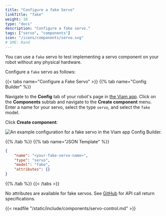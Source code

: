 ```yaml
---
title: "Configure a fake Servo"
linkTitle: "fake"
weight: 10
type: "docs"
description: "Configure a fake servo."
tags: ["servo", "components"]
icon: "/icons/components/servo.svg"
# SME: Rand
---
```


You can use a `fake` servo to test implementing a servo component on your robot without any physical hardware.

Configure a `fake` servo as follows:

{{< tabs name="Configure a Fake Servo" >}}
{{% tab name="Config Builder" %}}

Navigate to the **Config** tab of your robot's page in [the Viam app](https://app.viam.com).
Click on the **Components** subtab and navigate to the **Create component** menu.
Enter a name for your servo, select the type `servo`, and select the `fake` model.

Click **Create component**:

![An example configuration for a fake servo in the Viam app Config Builder.](/components/servo/fake-servo-ui-config.png)

{{% /tab %}}
{{% tab name="JSON Template" %}}

```json {class="line-numbers linkable-line-numbers"}
{
    "name": "<your-fake-servo-name>",
    "type": "servo",
    "model": "fake",
    "attributes": {}
}
```

{{% /tab %}}
{{< /tabs >}}

No attributes are available for fake servos.
See [GitHub](https://github.com/viamrobotics/rdk/blob/main/components/servo/fake/servo.go) for API call return specifications.

{{< readfile "/static/include/components/servo-control.md" >}}
